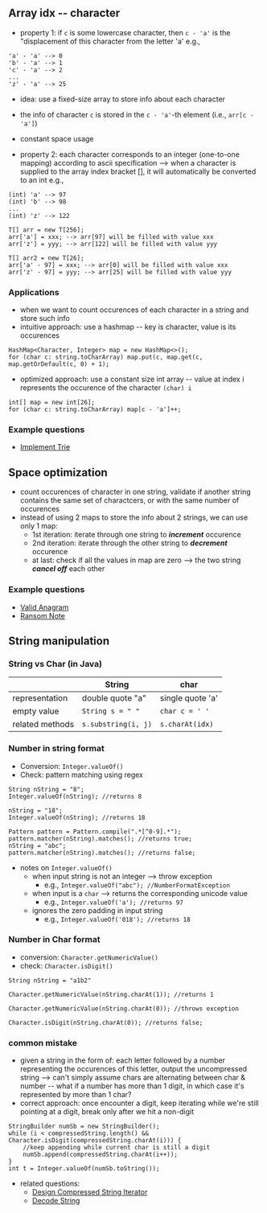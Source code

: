 ## Array idx -- character

- property 1: if ```c``` is some lowercase character, then ```c - 'a'``` is the "displacement of this character from the letter 'a'
e.g., 
```
'a' - 'a' --> 0
'b' - 'a' --> 1
'c' - 'a' --> 2
...
'z' - 'a' --> 25
```

- idea: use a fixed-size array to store info about each character
- the info of character ```c``` is stored in the ```c - 'a'```-th element (i.e., ```arr[c - 'a']```)
- constant space usage

- property 2: each character corresponds to an integer (one-to-one mapping) according to ascii specification
--> when a character is supplied to the array index bracket [], it will automatically be converted to an int
e.g., 
```
(int) 'a' --> 97
(int) 'b' --> 98
...
(int) 'z' --> 122

T[] arr = new T[256];
arr['a'] = xxx; --> arr[97] will be filled with value xxx
arr['z'] = yyy; --> arr[122] will be filled with value yyy

T[] arr2 = new T[26];
arr['a' - 97] = xxx; --> arr[0] will be filled with value xxx
arr['z' - 97] = yyy; --> arr[25] will be filled with value yyy
```

### Applications
- when we want to count occurences of each character in a string and store such info
- intuitive approach: use a hashmap -- key is character, value is its occurences
```
HashMap<Character, Integer> map = new HashMap<>();
for (char c: string.toCharArray) map.put(c, map.get(c, map.getOrDefault(c, 0) + 1);
```
- optimized approach: use a constant size int array -- value at index i represents the occurence of the character ```(char) i```
```
int[] map = new int[26];
for (char c: string.toCharArray) map[c - 'a']++;
```

### Example questions
- [Implement Trie](https://leetcode.com/problems/implement-trie-prefix-tree/)

## Space optimization
- count occurences of character in one string, validate if another string contains the same set of charactcers, or with the same number of occurences
- instead of using 2 maps to store the info about 2 strings, we can use only 1 map:
  - 1st iteration: iterate through one string to ***increment*** occurence
  - 2nd iteration: iterate through the other string to ***decrement*** occurence
  - at last: check if all the values in map are zero --> the two string ***cancel off*** each other

### Example questions
- [Valid Anagram](https://leetcode.com/problems/valid-anagram/)
- [Ransom Note](https://leetcode.com/problems/ransom-note/?envType=study-plan&id=data-structure-i)


## String manipulation 

### String vs Char (in Java)
|                    | String      | char |
| ----------- | ----------- | ----------- |
|     representation          |       double quote "a"    | single quote 'a'       |
|     empty value         |        ```String s = " "```    | ```char c = ' '```    |
|     related methods        |      ```s.substring(i, j)```  | ```s.charAt(idx)```  |


### Number in string format
- Conversion: ```Integer.valueOf()```
- Check: pattern matching using regex

```
String nString = "8";
Integer.valueOf(nString); //returns 8

nString = "18";
Integer.valueOf(nString); //returns 18

Pattern pattern = Pattern.compile(".*[^0-9].*");
pattern.matcher(nString).matches(); //returns true;
nString = "abc";
pattern.matcher(nString).matches(); //returns false;

```
- notes on ```Integer.valueOf()```
  - when input string is not an integer --> throw exception
    - e.g., ```Integer.valueOf("abc"); //NumberFormatException```
  - when input is a ```char``` --> returns the corresponding unicode value
    - e.g., ```Integer.valueOf('a'); //returns 97``` 
  - ignores the zero padding in input string 
    - e.g., ```Integer.valueOf('018'); //returns 18```


### Number in Char format
- conversion: ```Character.getNumericValue()``` 
- check: ```Character.isDigit()```

```
String nString = "a1b2"

Character.getNumericValue(nString.charAt(1)); //returns 1

Character.getNumericValue(nString.charAt(0)); //throws exception

Character.isDigit(nString.charAt(0)); //returns false;
```

### common mistake 
- given a string in the form of: each letter followed by a number representing the occurences of this letter, output the uncompressed string
--> can't simply assume chars are alternating between char & number -- what if a number has more than 1 digit, in which case it's represented by more than 1 char?
- correct approach: once encounter a digit, keep iterating while we're still pointing at a digit, break only after we hit a non-digit
```
StringBuilder numSb = new StringBuilder();
while (i < compressedString.length() && Character.isDigit(compressedString.charAt(i))) {
    //keep appending while current char is still a digit
    numSb.append(compressedString.charAt(i++));
}
int t = Integer.valueOf(numSb.toString());
```
- related questions:
  - [Design Compressed String Iterator](https://leetcode.com/problems/design-compressed-string-iterator/)
  - [Decode String](https://leetcode.com/problems/decode-string/)
